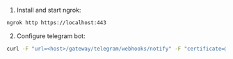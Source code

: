 1) Install and start ngrok:

```bash
ngrok http https://localhost:443
```

2) Configure telegram bot:

```bash
curl -F "url=<host>/gateway/telegram/webhooks/notify" -F "certificate=@ca.pem" "https://api.telegram.org/bot<bot-api-token>/setWebhook"
```
